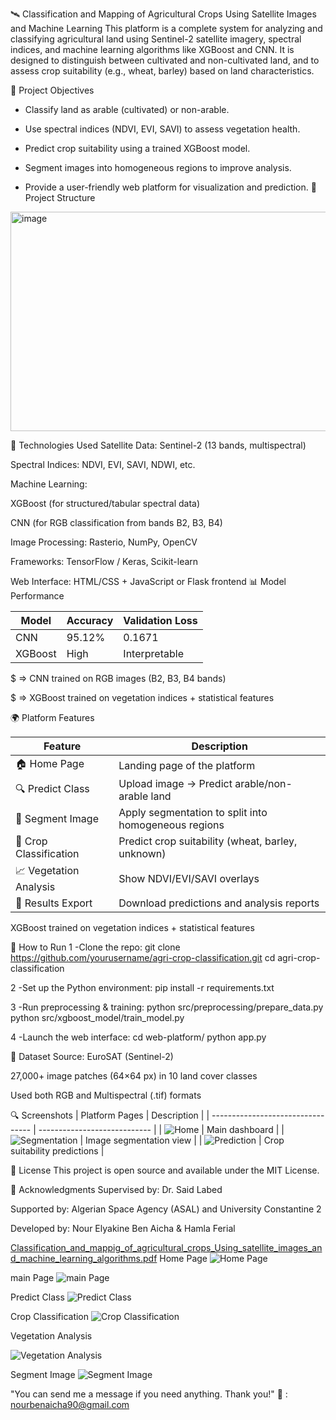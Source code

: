 🛰️ Classification and Mapping of Agricultural Crops Using Satellite Images and Machine Learning
This platform is a complete system for analyzing and classifying agricultural land using Sentinel-2 satellite imagery, spectral indices, and machine learning algorithms like XGBoost and CNN. It is designed to distinguish between cultivated and non-cultivated land, and to assess crop suitability (e.g., wheat, barley) based on land characteristics.

🎯 Project Objectives
- Classify land as arable (cultivated) or non-arable.

- Use spectral indices (NDVI, EVI, SAVI) to assess vegetation health.

- Predict crop suitability using a trained XGBoost model.

- Segment images into homogeneous regions to improve analysis.

- Provide a user-friendly web platform for visualization and prediction.
📁 Project Structure
<img width="887" height="351" alt="image" src="https://github.com/user-attachments/assets/bad89d28-db95-4dc7-b371-85f0450d9801" />

🧠 Technologies Used
Satellite Data: Sentinel-2 (13 bands, multispectral)

Spectral Indices: NDVI, EVI, SAVI, NDWI, etc.

Machine Learning:

XGBoost (for structured/tabular spectral data)

CNN (for RGB classification from bands B2, B3, B4)

Image Processing: Rasterio, NumPy, OpenCV

Frameworks: TensorFlow / Keras, Scikit-learn

Web Interface: HTML/CSS + JavaScript or Flask frontend
📊 Model Performance

| Model   | Accuracy | Validation Loss |
| ------- | -------- | --------------- |
| CNN     | 95.12%   | 0.1671          |
| XGBoost | High     | Interpretable   |


$ => CNN trained on RGB images (B2, B3, B4 bands)

$ => XGBoost trained on vegetation indices + statistical features

🌍 Platform Features

| Feature                | Description                                          |
| ---------------------- | ---------------------------------------------------- |
| 🏠 Home Page           | Landing page of the platform                         |
| 🔍 Predict Class       | Upload image → Predict arable/non-arable land        |
| 🧩 Segment Image       | Apply segmentation to split into homogeneous regions |
| 🌾 Crop Classification | Predict crop suitability (wheat, barley, unknown)    |
| 📈 Vegetation Analysis | Show NDVI/EVI/SAVI overlays                          |
| 📁 Results Export      | Download predictions and analysis reports            |


XGBoost trained on vegetation indices + statistical features

🚀 How to Run
1 -Clone the repo:
  git clone https://github.com/yourusername/agri-crop-classification.git
  cd agri-crop-classification
  
2 -Set up the Python environment:
  pip install -r requirements.txt
  
3 -Run preprocessing & training:
  python src/preprocessing/prepare_data.py
  python src/xgboost_model/train_model.py

4 -Launch the web interface:
  cd web-platform/
  python app.py

🧪 Dataset
Source: EuroSAT (Sentinel-2)

27,000+ image patches (64×64 px) in 10 land cover classes

Used both RGB and Multispectral (.tif) formats

🔍 Screenshots
| Platform Pages                    | Description                  |
| --------------------------------- | ---------------------------- |
| ![Home](assets/homepage.png)      | Main dashboard               |
| ![Segmentation](assets/seg.png)   | Image segmentation view      |
| ![Prediction](assets/predict.png) | Crop suitability predictions |

📜 License
This project is open source and available under the MIT License.

🙌 Acknowledgments
Supervised by: Dr. Said Labed

Supported by: Algerian Space Agency (ASAL) and University Constantine 2

Developed by: Nour Elyakine Ben Aicha & Hamla Ferial

[Classification_and_mappig_of_agricultural_crops_Using_satellite_images_and_machine_learning_algorithms.pdf](https://github.com/user-attachments/files/21212080/Classification_and_mappig_of_agricultural_crops_Using_satellite_images_and_machine_learning_algorithms.pdf)
Home Page
![Home Page](https://github.com/user-attachments/assets/6ba19f28-c32a-441c-abfd-102f13dec053)

main Page
![main Page](https://github.com/user-attachments/assets/addee02c-396e-43cc-a6d8-09656ba24acb)

Predict Class
![Predict Class](https://github.com/user-attachments/assets/ccfaece2-8d42-4b87-9da6-692e45b01b16)

Crop Classification
![Crop Classification](https://github.com/user-attachments/assets/cd9cb4db-6c19-46fb-8253-db107b8d368c)

Vegetation Analysis

![Vegetation Analysis](https://github.com/user-attachments/assets/b050d478-7d45-4144-a44b-6a31f6bdf5c2)

Segment Image
![Segment Image](https://github.com/user-attachments/assets/47d696eb-6ad9-42cd-9b4d-ec8987ffd1aa)

"You can send me a message if you need anything. Thank you!"
📨 : nourbenaicha90@gmail.com




